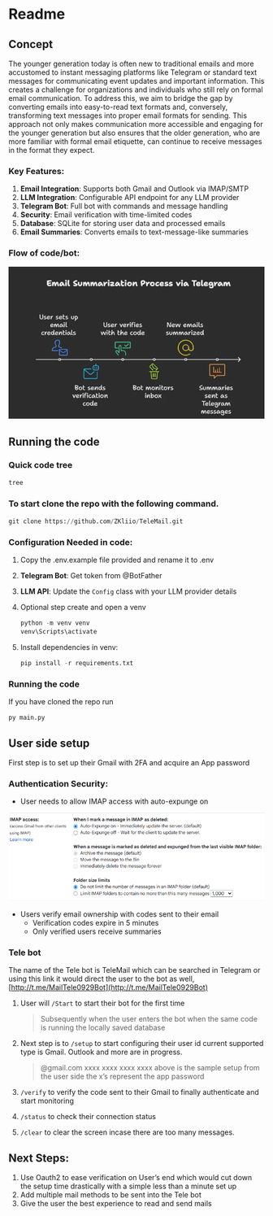 # Readme

## Concept

The younger generation today is often new to traditional emails and more accustomed to instant messaging platforms like Telegram or standard text messages for communicating event updates and important information. This creates a challenge for organizations and individuals who still rely on formal email communication. To address this, we aim to bridge the gap by converting emails into easy-to-read text formats and, conversely, transforming text messages into proper email formats for sending. This approach not only makes communication more accessible and engaging for the younger generation but also ensures that the older generation, who are more familiar with formal email etiquette, can continue to receive messages in the format they expect.

### Key Features:

1. **Email Integration**: Supports both Gmail and Outlook via IMAP/SMTP
2. **LLM Integration**: Configurable API endpoint for any LLM provider
3. **Telegram Bot**: Full bot with commands and message handling
4. **Security**: Email verification with time-limited codes
5. **Database**: SQLite for storing user data and processed emails
6. **Email Summaries**: Converts emails to text-message-like summaries

### Flow of code/bot:

<p align="left">
      <img src="images/image2.png" alt="Flowchart" width="600">
    </p>

## Running the code

### Quick code tree

```python
tree
```

### To start clone the repo with the following command.

```python
git clone https://github.com/ZKliio/TeleMail.git
```

### Configuration Needed in code:

1. Copy the .env.example file provided and rename it to .env 
2. **Telegram Bot**: Get token from @BotFather
3. **LLM API**: Update the `Config` class with your LLM provider details
4. Optional step create and open a venv
	
	```python
	python -m venv venv
	venv\Scripts\activate
	```
	
5. Install dependencies in venv: 
	
	```python
	pip install -r requirements.txt
	```
	

### Running the code

If you have cloned the repo run

```python
py main.py
```

## User side setup

First step is to set up their Gmail with 2FA and acquire an App password

### Authentication Security:

- User needs to allow IMAP access with auto-expunge on
<p align="left">
      <img src="images/image.png" alt="Imap image" width="600">
    </p>
	
- Users verify email ownership with codes sent to their email
	- Verification codes expire in 5 minutes
	- Only verified users receive summaries

### Tele bot

The name of the Tele bot is TeleMail which can be searched in Telegram or using this link it would direct the user to the bot as well, [http://t.me/MailTele0929Bot](http://t.me/MailTele0929Bot) 

1. User will `/Start` to start their bot for the first time 
	
	> Subsequently when the user enters the bot when the same code is running the locally saved database
	> 
2. Next step is to `/setup` to start configuring their user id current supported type is Gmail. Outlook and more are in progress.
	
	> @gmail.com xxxx xxxx xxxx xxxx 
	above is the sample setup from the user side the x’s represent the app password
	> 
3. `/verify` to verify the code sent to their Gmail to finally authenticate and start monitoring
4. `/status` to check their connection status
5. `/clear` to clear the screen incase there are too many messages.

## Next Steps:

1. Use Oauth2 to ease verification on User’s end which would cut down the setup time drastically with a simple less than a minute set up
2. Add multiple mail methods to be sent into the Tele bot
3. Give the user the best experience to read and send mails
